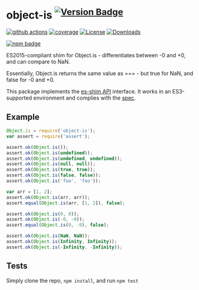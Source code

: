 # object-is <sup>[![Version Badge][npm-version-svg]][package-url]</sup>

[![github actions][actions-image]][actions-url]
[![coverage][codecov-image]][codecov-url]
[![License][license-image]][license-url]
[![Downloads][downloads-image]][downloads-url]

[![npm badge][npm-badge-png]][package-url]

ES2015-compliant shim for Object.is - differentiates between -0 and +0, and can compare to NaN.

Essentially, Object.is returns the same value as === - but true for NaN, and false for -0 and +0.

This package implements the [es-shim API](https://github.com/es-shims/api) interface. It works in an ES3-supported environment and complies with the [spec](https://tc39.es/ecma262).

## Example

```js
Object.is = require('object-is');
var assert = require('assert');

assert.ok(Object.is());
assert.ok(Object.is(undefined));
assert.ok(Object.is(undefined, undefined));
assert.ok(Object.is(null, null));
assert.ok(Object.is(true, true));
assert.ok(Object.is(false, false));
assert.ok(Object.is('foo', 'foo'));

var arr = [1, 2];
assert.ok(Object.is(arr, arr));
assert.equal(Object.is(arr, [1, 2]), false);

assert.ok(Object.is(0, 0));
assert.ok(Object.is(-0, -0));
assert.equal(Object.is(0, -0), false);

assert.ok(Object.is(NaN, NaN));
assert.ok(Object.is(Infinity, Infinity));
assert.ok(Object.is(-Infinity, -Infinity));
```

## Tests

Simply clone the repo, `npm install`, and run `npm test`

[package-url]: https://npmjs.com/package/object-is
[npm-version-svg]: https://versionbadg.es/es-shims/object-is.svg
[npm-badge-png]: https://nodei.co/npm/object-is.png?downloads=true&stars=true
[license-image]: https://img.shields.io/npm/l/object-is.svg
[license-url]: LICENSE
[downloads-image]: https://img.shields.io/npm/dm/object-is.svg
[downloads-url]: https://npm-stat.com/charts.html?package=object-is
[codecov-image]: https://codecov.io/gh/es-shims/object-is/branch/main/graphs/badge.svg
[codecov-url]: https://app.codecov.io/gh/es-shims/object-is/
[actions-image]: https://img.shields.io/endpoint?url=https://github-actions-badge-u3jn4tfpocch.runkit.sh/es-shims/object-is
[actions-url]: https://github.com/es-shims/object-is/actions
